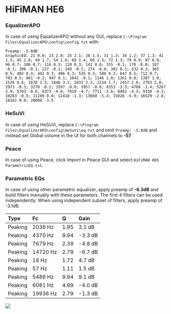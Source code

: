 # HiFiMAN HE6

### EqualizerAPO
In case of using EqualizerAPO without any GUI, replace `C:\Program Files\EqualizerAPO\config\config.txt`
with:
```
Preamp: -5.8dB
GraphicEQ: 21 0.0; 23 2.8; 25 2.1; 28 1.5; 31 1.3; 34 1.2; 37 1.3; 41 1.5; 45 1.6; 49 1.7; 54 1.6; 60 1.4; 66 1.5; 72 1.3; 79 0.9; 87 0.8; 96 0.7; 106 0.7; 116 0.5; 128 0.3; 141 0.0; 155 -0.1; 170 -0.0; 187 -0.1; 206 -0.1; 227 -0.1; 249 -0.1; 274 -0.0; 302 0.3; 332 0.3; 365 0.5; 402 0.4; 442 0.3; 486 0.3; 535 0.3; 588 0.2; 647 0.5; 712 0.7; 783 0.5; 861 -0.2; 947 0.1; 1042 -0.1; 1146 1.0; 1261 0.8; 1387 1.0; 1526 0.6; 1678 1.5; 1846 3.2; 2031 3.2; 2234 1.7; 2457 2.6; 2703 2.0; 2973 -0.3; 3270 -0.2; 3597 -0.6; 3957 -0.6; 4353 -3.3; 4788 -1.4; 5267 3.9; 5793 -0.6; 6373 -4.6; 7010 -4.7; 7711 -3.6; 8482 -4.3; 9330 -4.3; 10263 -0.5; 11289 0.0; 12418 -1.3; 13660 -5.4; 15026 -5.9; 16529 -2.8; 18182 0.0; 20000 -3.5
```

### HeSuVi
In case of using HeSuVi, replace `C:\Program Files\EqualizerAPO\config\HeSuVi\eq.txt` and omit `Preamp:
-5.8dB` and instead set Global volume in the UI for both channels to **-57**

### Peace
In case of using Peace, click *Import* in Peace GUI and select `HiFiMAN HE6 ParametricEQ.txt`.

### Parametric EQs
In case of using other parametric equalizer, apply preamp of **-6.3dB** and build filters manually
with these parameters. The first 4 filters can be used independently.
When using independent subset of filters, apply preamp of -3.1dB.

| Type    | Fc       |    Q | Gain    |
|:--------|:---------|:-----|:--------|
| Peaking | 2036 Hz  | 1.95 | 3.1 dB  |
| Peaking | 4370 Hz  | 9.94 | -3.3 dB |
| Peaking | 7679 Hz  | 2.39 | -4.8 dB |
| Peaking | 14720 Hz | 2.79 | -6.7 dB |
| Peaking | 18 Hz    | 1.72 | 4.7 dB  |
| Peaking | 57 Hz    | 1.11 | 1.5 dB  |
| Peaking | 5486 Hz  | 9.94 | 9.1 dB  |
| Peaking | 6081 Hz  | 4.99 | -4.0 dB |
| Peaking | 19936 Hz | 2.79 | -1.3 dB |

![](https://raw.githubusercontent.com/jaakkopasanen/AutoEq/master/results/headphonecom/sbaf-serious/HiFiMAN%20HE6/HiFiMAN%20HE6.png)
